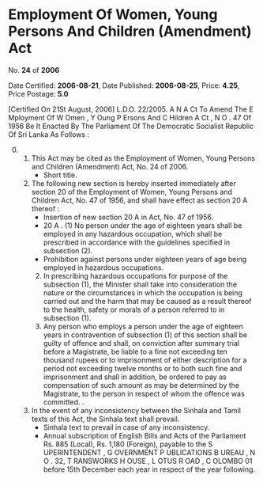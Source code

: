 # Employment Of Women, Young Persons And Children (Amendment) Act

No. **24** of **2006**

Date Certified: **2006-08-21**, Date Published: **2006-08-25**, Price: **4.25**, Price Postage: **5.0**

[Certified On 21St August, 2006]
L.D.O. 22/2005.
A N  A Ct   To   Amend   The  E Mployment   Of  W Omen , Y Oung  P Ersons And  C Hildren  A Ct , N O . 47  Of  1956
Be It Enacted By The Parliament Of The Democratic Socialist Republic Of Sri Lanka As Follows :

0. 
    1. This Act may be cited as the Employment of Women, Young   Persons and    Children   (Amendment)  Act,  No. 24 of 2006.
        - Short title.
    2. The following new section is hereby inserted immediately after section 20 of the Employment of Women, Young Persons and Children Act, No. 47 of 1956, and shall have effect as section 20 A   thereof :
        - Insertion of new section 20 A  in Act, No. 47 of 1956.
        - 20 A . (1) No person under the age of eighteen years shall be employed in any hazardous occupation, which shall be prescribed in accordance with the guidelines specified in subsection (2).
        - Prohibition against persons under eighteen years of age being employed in hazardous occupations.
        2. In prescribing hazardous occupations for purpose of the subsection (1), the Minister shall take into consideration the nature or the circumstances in which the occupation is being carried out and the harm that may be caused as a result thereof to the health, safety or morals of a person referred to in subsection (1).
        3. Any person who employs a person under the age of eighteen years in contravention of subsection (1) of this section shall be guilty of offence and shall, on conviction after summary trial before a Magistrate, be liable to a fine not exceeding ten thousand rupees or to imprisonment of either description for a period not exceeding twelve months or to both such fine and imprisonment and shall in addition, be ordered to pay as compensation of such amount as may be determined by the Magistrate, to the person in respect of whom the offence was committed. .
    3. In the event of any inconsistency between the Sinhala and Tamil texts of this Act, the Sinhala text shall prevail.
        - Sinhala text to prevail in case of any inconsistency.
        - Annual subscription of English Bills and Acts of the Parliament Rs. 885 (Local), Rs. 1,180 (Foreign), payable to the S UPERINTENDENT , G OVERNMENT  P UBLICATIONS  B UREAU , N O . 32, T RANSWORKS H OUSE , L OTUS  R OAD , C OLOMBO  01 before 15th December each year in respect of the year following.